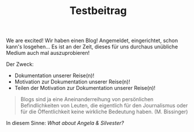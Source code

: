 ﻿---
layout: post
title: Testbeitrag
---

We are excited! Wir haben einen Blog! Angemeldet, eingerichtet, schon kann's losgehen... Es ist an der Zeit, dieses f&uuml;r uns durchaus un&uuml;bliche Medium auch mal auszuprobieren!

Der Zweck:

* Dokumentation unserer Reise(n)!
* Motivation zur Dokumentation unserer Reise(n)!
* Teilen der Motivation zur Dokumentation unserer Reise(n)!

> Blogs sind ja eine Aneinanderreihung von pers&ouml;nlichen Befindlichkeiten von Leuten, die eigentlich f&uuml;r den Journalismus oder f&uuml;r die &Ouml;ffentlichkeit keine wirkliche Bedeutung haben. (M. Bissinger)

In diesem Sinne: <em>What about Angela &amp; Silvester?</em>
